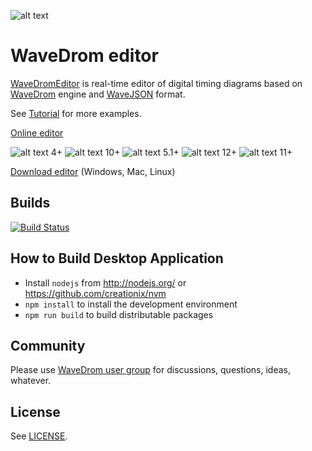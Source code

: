 ![alt text](images/logo.png "logo")

# WaveDrom editor

[WaveDromEditor](http://wavedrom.com/editor.html) is real-time editor of digital timing diagrams based on [WaveDrom](https://github.com/wavedrom/wavedrom) engine and [WaveJSON](https://github.com/wavedrom/schema/blob/master/WaveJSON.md) format.

See [Tutorial](http://wavedrom.com/tutorial.html) for more examples.

[Online editor](http://wavedrom.com/editor.html)

![alt text](images/firefox_22.gif "firefox") 4+
![alt text](images/chrome_22.gif "chrome") 10+
![alt text](images/safari_22.gif "safari") 5.1+
![alt text](images/opera_22.gif "opera") 12+
![alt text](images/ie_22.gif "ie") 11+

[Download editor](https://github.com/wavedrom/wavedrom.github.io/releases)  (Windows, Mac, Linux)

## Builds

[![Build Status](https://travis-ci.org/wavedrom/wavedrom.github.io.svg?branch=master)](https://travis-ci.org/wavedrom/wavedrom.github.io)

## How to Build Desktop Application

* Install `nodejs` from http://nodejs.org/ or https://github.com/creationix/nvm
* `npm install` to install the development environment
* `npm run build` to build distributable packages

## Community

Please use [WaveDrom user group](http://groups.google.com/group/wavedrom) for discussions, questions, ideas, whatever.

## License

See [LICENSE](LICENSE).
